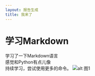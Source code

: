 ```yaml
---
layout: 报告生成
title: 我来了
---
```

# 学习Markdown
学习了一下Markdown语言    
感觉和Python有点儿像  
持续学习，尝试使用更多的命令。
![alt 图1](https://mmbiz.qpic.cn/mmbiz_png/WdqAMJxDC6pYczzu8w2T3qrEkMXG1mG0HxbozHLibYibWft02zR821vjRaloQWoeCj0Al8PkzODiab3QoDuhNR28A/640?wx_fmt=png&tp=webp&wxfrom=5&wx_lazy=1&wx_co=1)


